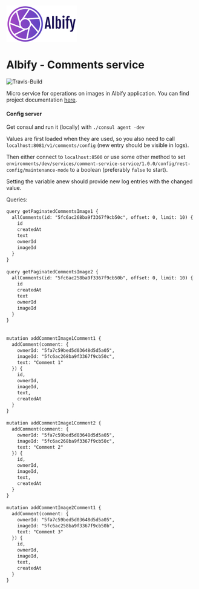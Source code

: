 ![Albify](https://raw.githubusercontent.com/RSOTeam13/documentation/main/resources/logo-dark.png)
# Albify - Comments service

![Travis-Build](https://travis-ci.com/RSOTeam13/comments-service.svg?branch=master)
 
Micro service for operations on images in Albify application. You can find project documentation [here](https://github.com/RSOTeam13/documentation).

#### Config server
Get consul and run it (locally) with `./consul agent -dev`

Values are first loaded when they are used, so you also need to call `localhost:8081/v1/comments/config` (new entry should be visible in logs).

Then either connect to `localhost:8500` or use some other method to set `environments/dev/services/comment-service-service/1.0.0/config/rest-config/maintenance-mode` to a boolean (preferably `false` to start).

Setting the variable anew should provide new log entries with the changed value. 

Queries:
```
query getPaginatedCommentsImage1 {
  allComments(id: "5fc6ac268ba9f3367f9cb50c", offset: 0, limit: 10) {
    id
    createdAt
    text
    ownerId
    imageId
  }
}

query getPaginatedCommentsImage2 {
  allComments(id: "5fc6ac258ba9f3367f9cb50b", offset: 0, limit: 10) {
    id
    createdAt
    text
    ownerId
    imageId
  }
}


mutation addCommentImage1Comment1 {
  addComment(comment: {
    ownerId: "5fa7c59bed5d03648d5d5a05",
    imageId: "5fc6ac268ba9f3367f9cb50c",
    text: "Comment 1"
  }) {
    id,
    ownerId,
    imageId,
    text,
    createdAt
  }
}

mutation addCommentImage1Comment2 {
  addComment(comment: {
    ownerId: "5fa7c59bed5d03648d5d5a05",
    imageId: "5fc6ac268ba9f3367f9cb50c",
    text: "Comment 2"
  }) {
    id,
    ownerId,
    imageId,
    text,
    createdAt
  }
}

mutation addCommentImage2Comment1 {
  addComment(comment: {
    ownerId: "5fa7c59bed5d03648d5d5a05",
    imageId: "5fc6ac258ba9f3367f9cb50b",
    text: "Comment 3"
  }) {
    id,
    ownerId,
    imageId,
    text,
    createdAt
  }
}


```
